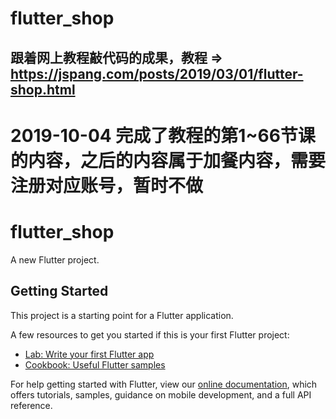 # flutter_shop
跟着网上教程敲代码的成果，教程 => https://jspang.com/posts/2019/03/01/flutter-shop.html
-------------------------------------------------------------------------------------
2019-10-04 完成了教程的第1~66节课的内容，之后的内容属于加餐内容，需要注册对应账号，暂时不做
======================================================================================
# flutter_shop

A new Flutter project.

## Getting Started

This project is a starting point for a Flutter application.

A few resources to get you started if this is your first Flutter project:

- [Lab: Write your first Flutter app](https://flutter.dev/docs/get-started/codelab)
- [Cookbook: Useful Flutter samples](https://flutter.dev/docs/cookbook)

For help getting started with Flutter, view our
[online documentation](https://flutter.dev/docs), which offers tutorials,
samples, guidance on mobile development, and a full API reference.
